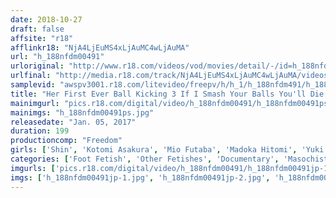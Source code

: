 ```yaml
---
date: 2018-10-27
draft: false
affsite: "r18"
afflinkr18: "NjA4LjEuMS4xLjAuMC4wLjAuMA"
url: "h_188nfdm00491"
urloriginal: "http://www.r18.com/videos/vod/movies/detail/-/id=h_188nfdm00491"
urlfinal: "http://media.r18.com/track/NjA4LjEuMS4xLjAuMC4wLjAuMA/videos/vod/movies/detail/-/id=h_188nfdm00491"
samplevid: "awspv3001.r18.com/litevideo/freepv/h/h_1/h_188nfdm491/h_188nfdm491_dmb_w.mp4"
title: "Her First Ever Ball Kicking 3 If I Smash Your Balls You'll Die, Right?"
mainimgurl: "pics.r18.com/digital/video/h_188nfdm00491/h_188nfdm00491ps.jpg"
mainimgs: "h_188nfdm00491ps.jpg"
releasedate: "Jan. 05, 2017"
duration: 199
productioncomp: "Freedom"
girls: ['Shin', 'Kotomi Asakura', 'Mio Futaba', 'Madoka Hitomi', 'Yuki Komiyama', 'Haruna Ayane', 'Maki Hoshikawa', 'Miho Tono', 'Haruna Ikoma', 'Tomoko Ashida']
categories: ['Foot Fetish', 'Other Fetishes', 'Documentary', 'Masochist Man', 'Hi-Def']
imgurls: ['pics.r18.com/digital/video/h_188nfdm00491/h_188nfdm00491jp-1.jpg', 'pics.r18.com/digital/video/h_188nfdm00491/h_188nfdm00491jp-2.jpg', 'pics.r18.com/digital/video/h_188nfdm00491/h_188nfdm00491jp-3.jpg', 'pics.r18.com/digital/video/h_188nfdm00491/h_188nfdm00491jp-4.jpg', 'pics.r18.com/digital/video/h_188nfdm00491/h_188nfdm00491jp-5.jpg', 'pics.r18.com/digital/video/h_188nfdm00491/h_188nfdm00491jp-6.jpg', 'pics.r18.com/digital/video/h_188nfdm00491/h_188nfdm00491jp-7.jpg', 'pics.r18.com/digital/video/h_188nfdm00491/h_188nfdm00491jp-8.jpg', 'pics.r18.com/digital/video/h_188nfdm00491/h_188nfdm00491jp-9.jpg', 'pics.r18.com/digital/video/h_188nfdm00491/h_188nfdm00491jp-10.jpg', 'pics.r18.com/digital/video/h_188nfdm00491/h_188nfdm00491jp-11.jpg', 'pics.r18.com/digital/video/h_188nfdm00491/h_188nfdm00491jp-12.jpg', 'pics.r18.com/digital/video/h_188nfdm00491/h_188nfdm00491jp-13.jpg', 'pics.r18.com/digital/video/h_188nfdm00491/h_188nfdm00491jp-14.jpg', 'pics.r18.com/digital/video/h_188nfdm00491/h_188nfdm00491jp-15.jpg', 'pics.r18.com/digital/video/h_188nfdm00491/h_188nfdm00491jp-16.jpg', 'pics.r18.com/digital/video/h_188nfdm00491/h_188nfdm00491jp-17.jpg', 'pics.r18.com/digital/video/h_188nfdm00491/h_188nfdm00491jp-18.jpg', 'pics.r18.com/digital/video/h_188nfdm00491/h_188nfdm00491jp-19.jpg', 'pics.r18.com/digital/video/h_188nfdm00491/h_188nfdm00491jp-20.jpg']
imgs: ['h_188nfdm00491jp-1.jpg', 'h_188nfdm00491jp-2.jpg', 'h_188nfdm00491jp-3.jpg', 'h_188nfdm00491jp-4.jpg', 'h_188nfdm00491jp-5.jpg', 'h_188nfdm00491jp-6.jpg', 'h_188nfdm00491jp-7.jpg', 'h_188nfdm00491jp-8.jpg', 'h_188nfdm00491jp-9.jpg', 'h_188nfdm00491jp-10.jpg', 'h_188nfdm00491jp-11.jpg', 'h_188nfdm00491jp-12.jpg', 'h_188nfdm00491jp-13.jpg', 'h_188nfdm00491jp-14.jpg', 'h_188nfdm00491jp-15.jpg', 'h_188nfdm00491jp-16.jpg', 'h_188nfdm00491jp-17.jpg', 'h_188nfdm00491jp-18.jpg', 'h_188nfdm00491jp-19.jpg', 'h_188nfdm00491jp-20.jpg']
---
```

